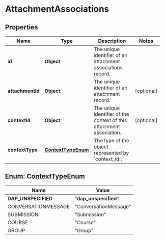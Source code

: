 

# AttachmentAssociations


## Properties

| Name | Type | Description | Notes |
|------------ | ------------- | ------------- | -------------|
|**id** | **Object** | The unique identifier of an attachment associations record. |  |
|**attachmentId** | **Object** | The unique identifier of an attachment record. |  [optional] |
|**contextId** | **Object** | The unique identifier of the context of this attachment association. |  [optional] |
|**contextType** | [**ContextTypeEnum**](#ContextTypeEnum) | The type of the object represented by &#x60;context_id&#x60;. |  |



## Enum: ContextTypeEnum

| Name | Value |
|---- | -----|
| __DAP_UNSPECIFIED__ | &quot;__dap_unspecified__&quot; |
| CONVERSATIONMESSAGE | &quot;ConversationMessage&quot; |
| SUBMISSION | &quot;Submission&quot; |
| COURSE | &quot;Course&quot; |
| GROUP | &quot;Group&quot; |



